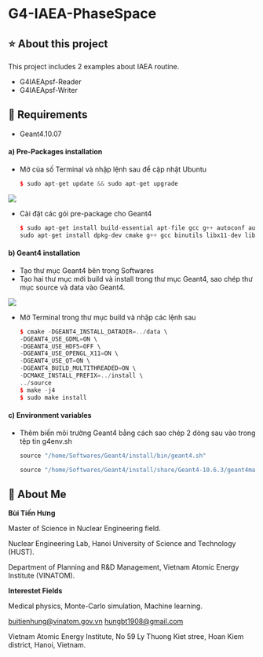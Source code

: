 # G4-IAEA-PhaseSpace

## ⭐ About this project
This project includes 2 examples about IAEA routine.
* G4IAEApsf-Reader
* G4IAEApsf-Writer

## 🔧 Requirements
* Geant4.10.07

#### a) Pre-Packages installation
- Mở của số Terminal và nhập lệnh sau để cập nhật Ubuntu
    ```c++
    $ sudo apt-get update && sudo apt-get upgrade
    ```
![](./image/image1.png)

- Cài đặt các gói pre-package cho Geant4
    ```c++
    $ sudo apt-get install build-essential apt-file gcc g++ autoconf automake automake1.11 tcl8.6-dev tk8.6-dev libglu1-mesa-dev libgl1-mesa-dev libxt-dev libxmu-dev libglew-dev libglw1-mesa-dev gfortran inventor-dev libxaw7-dev freeglut3-dev libxerces-c-dev libxmltok1-dev qt5-default libxi-dev libclutter-gtk-1.0-0 cmake libxmlrpc-core-c3-dev tclxml tclxml-dev libexpat1-dev libgtk2.0-dev libxpm-dev x11proto-gl-dev x11proto-input-dev -y
    sudo apt-get install dpkg-dev cmake g++ gcc binutils libx11-dev libxpm-dev libxft-dev libxext-dev python libssl-dev gfortran libpcre3-dev xlibmesa-glu-dev libglew1.5-dev libftgl-dev libmysqlclient-dev libfftw3-dev libcfitsio-dev graphviz-dev libavahi-compat-libdnssd-dev libldap2-dev python-dev libxml2-dev libkrb5-dev libgsl0-dev qtwebengine5-dev
    ```

#### b) Geant4 installation
- Tạo thư mục Geant4 bên trong Softwares
- Tạo hai thư mục mới build và install trong thư mục Geant4, sao chép thư mục source và data vào Geant4.

![](Images/image3.png)

- Mở Terminal trong thư mục build và nhập các lệnh sau
    ```c++
    $ cmake -DGEANT4_INSTALL_DATADIR=../data \
    -DGEANT4_USE_GDML=ON \
    -DGEANT4_USE_HDF5=OFF \
    -DGEANT4_USE_OPENGL_X11=ON \
    -DGEANT4_USE_QT=ON \
    -DGEANT4_BUILD_MULTITHREADED=ON \ 
    -DCMAKE_INSTALL_PREFIX=../install \
    ../source
    $ make -j4
    $ sudo make install
    ```
#### c) Environment variables
- Thêm biến môi trường Geant4 bằng cách sao chép 2 dòng sau vào trong tệp tin g4env.sh
    ```c++
    source "/home/Softwares/Geant4/install/bin/geant4.sh"

    source "/home/Softwares/Geant4/install/share/Geant4-10.6.3/geant4make/geant4make.sh"
    ```

## 🚀 About Me
**Bùi Tiến Hưng**

Master of Science in Nuclear Engineering field.

Nuclear Engineering Lab, Hanoi University of Science and Technology (HUST).

Department of Planning and R&D Management, Vietnam Atomic Energy Institute (VINATOM).

**Interestet Fields**

Medical physics, Monte-Carlo simulation, Machine learning.
 
buitienhung@vinatom.gov.vn
hungbt1908@gmail.com

Vietnam Atomic Energy Institute, No 59 Ly Thuong Kiet stree, Hoan Kiem district, Hanoi, Vietnam. 